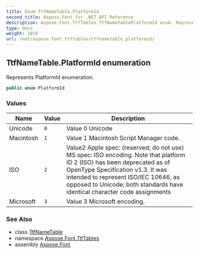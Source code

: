 ```yaml
---
title: Enum TtfNameTable.PlatformId
second_title: Aspose.Font for .NET API Reference
description: Aspose.Font.TtfTables.TtfNameTablePlatformId enum. Represents PlatformId enumeration
type: docs
weight: 1010
url: /net/aspose.font.ttftables/ttfnametable.platformid/
---
```

## TtfNameTable.PlatformId enumeration

Represents PlatformId enumeration.

```csharp
public enum PlatformId
```

### Values

| Name | Value | Description |
| --- | --- | --- |
| Unicode | `0` | Value 0 Unicode |
| Macintosh | `1` | Value 1 Macintosh Script Manager code. |
| ISO | `2` | Value2 Apple spec: (reserved; do not use) MS spec: ISO encoding. Note that platform ID 2 (ISO) has been deprecated as of OpenType Specification v1.3. It was intended to represent ISO/IEC 10646, as opposed to Unicode; both standards have identical character code assignments |
| Microsoft | `3` | Value 3 Microsoft encoding. |

### See Also

* class [TtfNameTable](../ttfnametable/)
* namespace [Aspose.Font.TtfTables](../../aspose.font.ttftables/)
* assembly [Aspose.Font](../../)


